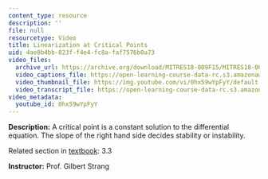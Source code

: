 ```yaml
---
content_type: resource
description: ''
file: null
resourcetype: Video
title: Linearization at Critical Points
uid: 4ae8b4bb-823f-f4e4-fc8a-faf7576b0a73
video_files:
  archive_url: https://archive.org/download/MITRES18-009F15/MITRES18-009F15_3_3_LinearizationCriticalPoints_300k.mp4
  video_captions_file: https://open-learning-course-data-rc.s3.amazonaws.com/res-18-009-learn-differential-equations-up-close-with-gilbert-strang-and-cleve-moler-fall-2015/e8e7c9ee22c155bab2ae088624460459_0hx59wYpFyY.vtt
  video_thumbnail_file: https://img.youtube.com/vi/0hx59wYpFyY/default.jpg
  video_transcript_file: https://open-learning-course-data-rc.s3.amazonaws.com/res-18-009-learn-differential-equations-up-close-with-gilbert-strang-and-cleve-moler-fall-2015/3fedd7dc16171bbba1f72315e222ab6d_0hx59wYpFyY.pdf
video_metadata:
  youtube_id: 0hx59wYpFyY
---
```


**Description:** A critical point is a constant solution to the differential equation. The slope of the right hand side decides stability or instability.

Related section in [textbook](http://www-math.mit.edu/~gs/dela/): 3.3

**Instructor:** Prof. Gilbert Strang